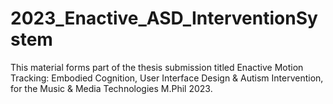 # 2023_Enactive_ASD_InterventionSystem

This material forms part of the thesis submission titled Enactive Motion Tracking: Embodied Cognition, User Interface Design &  Autism Intervention, for the Music & Media Technologies M.Phil 2023.
